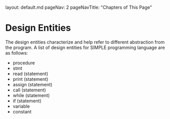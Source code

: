 <br>

<frontmatter>
  layout: default.md
  pageNav: 2
  pageNavTitle: "Chapters of This Page"
</frontmatter>

[](#design-entities)Design Entities
===================================

The design entities characterize and help refer to different abstraction from the program. A list of design entities for SIMPLE programming language are as follows:

*   procedure
*   stmt
*   read (statement)
*   print (statement)
*   assign (statement)
*   call (statement)
*   while (statement)
*   if (statement)
*   variable
*   constant